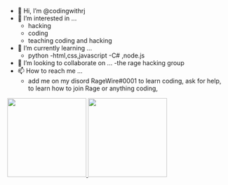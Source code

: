 - 👋 Hi, I’m @codingwithrj
- 👀 I’m interested in ...
  - hacking
  - coding
  - teaching coding and hacking
- 🌱 I’m currently learning ...
  - python
  -html,css,javascript
  -C#
  ,node.js
- 💞️ I’m looking to collaborate on ...
  -the rage hacking group
- 📫 How to reach me ...
  - add me on my disord RageWire#0001 to learn coding, ask for help, to learn how to join Rage or anything coding,
<a href="https://github.com/NinooDev">
  <img height="180em" src="https://github-readme-stats.vercel.app/api?username=codingwithrj&theme=buefy&show_icons=true" />
  <img height="180em" src="https://github-readme-stats.vercel.app/api/top-langs/?username=codingwithrj&theme=buefy&layout=compact" />
</a>


<!---
codingwithrj/codingwithrj is a ✨ special ✨ repository because its `README.md` (this file) appears on your GitHub profile.
You can click the Preview link to take a look at your changes.
--->
